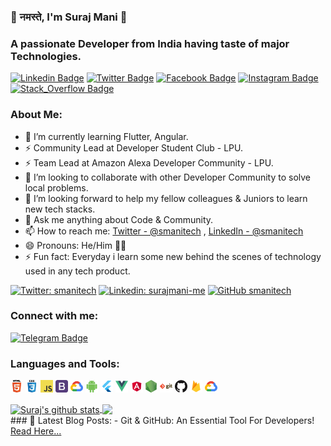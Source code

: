 ### 🙏 नमस्ते, I'm Suraj Mani 👋
<h3>A passionate Developer from India having taste of major Technologies.</h3>

[![Linkedin Badge](https://img.shields.io/badge/-smanitech-blue?style=flat-square&logo=Linkedin&logoColor=white&link=https://www.linkedin.com/in/surajmani-me/)](https://www.linkedin.com/in/surajmani-me/) 
[![Twitter Badge](https://img.shields.io/badge/-@smanitech-1ca0f1?style=flat-square&labelColor=1ca0f1&logo=twitter&logoColor=white&link=https://twitter.com/smanitech)](https://twitter.com/smanitech) 
[![Facebook Badge](https://img.shields.io/badge/-smanitech-3b5998?style=flat-square&labelColor=3b5998&logo=facebook&logoColor=white&link=https://www.facebook.com/tech.smani)](https://www.facebook.com/tech.smani) 
[![Instagram Badge](https://img.shields.io/badge/-@smanitech-E4405F?style=flat-square&logo=instagram&logoColor=white&link=https://www.instagram.com/smanitech)](https://www.instagram.com/smanitech) 
[![Stack_Overflow Badge](https://img.shields.io/badge/-@smanitech-F59812?style=flat-square&logo=xda-developers&logoColor=white&link=https://stackoverflow.com/cv/smanitech)](https://stackoverflow.com/cv/smanitech) 

### About Me:

- 🌱 I’m currently learning Flutter, Angular.
- ⚡ Community Lead at Developer Student Club - LPU.
- ⚡ Team Lead at Amazon Alexa Developer Community - LPU.
- 👯 I’m looking to collaborate with other Developer Community to solve local problems. 
- 🤔 I’m looking forward to help my fellow colleagues & Juniors to learn new tech stacks.
- 💬 Ask me anything about Code & Community.
- 📫 How to reach me: [Twitter - @smanitech](https://twitter.com/intent/user?screen_name=smanitech) , [LinkedIn - @smanitech](https://www.linkedin.com/in/smanitech/)
- 😄 Pronouns: He/Him 💁‍♂️
- ⚡ Fun fact: Everyday i learn some new behind the scenes of technology used in any tech product. 

[![Twitter: smanitech](https://img.shields.io/twitter/follow/smanitech?style=social)](https://twitter.com/intent/user?screen_name=smanitech)
[![Linkedin: surajmani-me](https://img.shields.io/badge/-surajmani-me-blue?style=flat-square&logo=Linkedin&logoColor=white&link=https://www.linkedin.com/in/surajmani-me/)](https://www.linkedin.com/in/smanitech/)
[![GitHub smanitech](https://img.shields.io/github/followers/smanitech?label=follow&style=social)](https://github.com/smanitech)

### Connect with me:
[![Telegram Badge](https://img.shields.io/badge/@smanitech-2CA5E0?style=flat-square&logo=telegram&logoColor=white&link=https://t.me/smanitech)](https://t.me/smanitech) 

### Languages and Tools:

<code><img height="20" src="https://raw.githubusercontent.com/github/explore/80688e429a7d4ef2fca1e82350fe8e3517d3494d/topics/html/html.png"></code>
<code><img height="20" src="https://raw.githubusercontent.com/github/explore/80688e429a7d4ef2fca1e82350fe8e3517d3494d/topics/css/css.png"></code>
<code><img height="20" src="https://raw.githubusercontent.com/github/explore/main/topics/javascript/javascript.png"></code>
<code><img height="20" src="https://raw.githubusercontent.com/github/explore/main/topics/bootstrap/bootstrap.png"></code>
<code><img height="20" src="https://raw.githubusercontent.com/github/explore/main/topics/google-cloud/google-cloud.png"></code>
<code><img height="20" src="https://raw.githubusercontent.com/github/explore/main/topics/android/android.png"></code>
<code><img height="20" src="https://raw.githubusercontent.com/github/explore/main/topics/flutter/flutter.png"></code>
<code><img height="20" src="https://raw.githubusercontent.com/github/explore/main/topics/vue/vue.png"></code>
<code><img height="20" src="https://raw.githubusercontent.com/github/explore/main/topics/angular/angular.png"></code>
<code><img height="20" src="https://raw.githubusercontent.com/github/explore/80688e429a7d4ef2fca1e82350fe8e3517d3494d/topics/nodejs/nodejs.png"></code>
<code><img height="20" src="https://raw.githubusercontent.com/github/explore/80688e429a7d4ef2fca1e82350fe8e3517d3494d/topics/git/git.png"></code>
<code><img height="20" src="https://raw.githubusercontent.com/github/explore/main/topics/github/github.png"></code>
<code><img height="20" src="https://raw.githubusercontent.com/github/explore/main/topics/firebase/firebase.png"></code>
<code><img height="20" src="https://raw.githubusercontent.com/github/explore/main/topics/google-cloud/google-cloud.png"></code>

<a href="https://github.com/smanitech">
 <img align="center" src="https://github-readme-stats.vercel.app/api?username=smanitech&include_all_commits=true&count_private=true&show_icons=true&theme=light&line_height=27" alt="Suraj's github stats"/>
</a>
<a href="https://github.com/smanitech">
  <img align="center" src="https://github-readme-stats.vercel.app/api/top-langs/?username=smanitech&theme=light&layout=compact&langs_count=10&hide_langs_below=1" />
</a>

<br>
### 📰 Latest Blog Posts:
- Git & GitHub: An Essential Tool For Developers! <a href="https://smanitech.medium.com/git-github-an-essential-tool-for-developers-cc0c387b2227">Read Here...</a>
